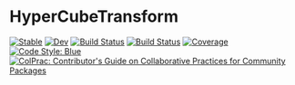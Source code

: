 # HyperCubeTransform

[![Stable](https://img.shields.io/badge/docs-stable-blue.svg)](https://ptiede.github.io/HyperCubeTransform.jl/stable)
[![Dev](https://img.shields.io/badge/docs-dev-blue.svg)](https://ptiede.github.io/HyperCubeTransform.jl/dev)
[![Build Status](https://github.com/ptiede/HyperCubeTransform.jl/workflows/CI/badge.svg)](https://github.com/ptiede/HyperCubeTransform.jl/actions)
[![Build Status](https://api.cirrus-ci.com/github/ptiede/HyperCubeTransform.jl.svg)](https://cirrus-ci.com/github/ptiede/HyperCubeTransform.jl)
[![Coverage](https://coveralls.io/repos/github/ptiede/HyperCubeTransform.jl/badge.svg?branch=master)](https://coveralls.io/github/ptiede/HyperCubeTransform.jl?branch=master)
[![Code Style: Blue](https://img.shields.io/badge/code%20style-blue-4495d1.svg)](https://github.com/invenia/BlueStyle)
[![ColPrac: Contributor's Guide on Collaborative Practices for Community Packages](https://img.shields.io/badge/ColPrac-Contributor's%20Guide-blueviolet)](https://github.com/SciML/ColPrac)
